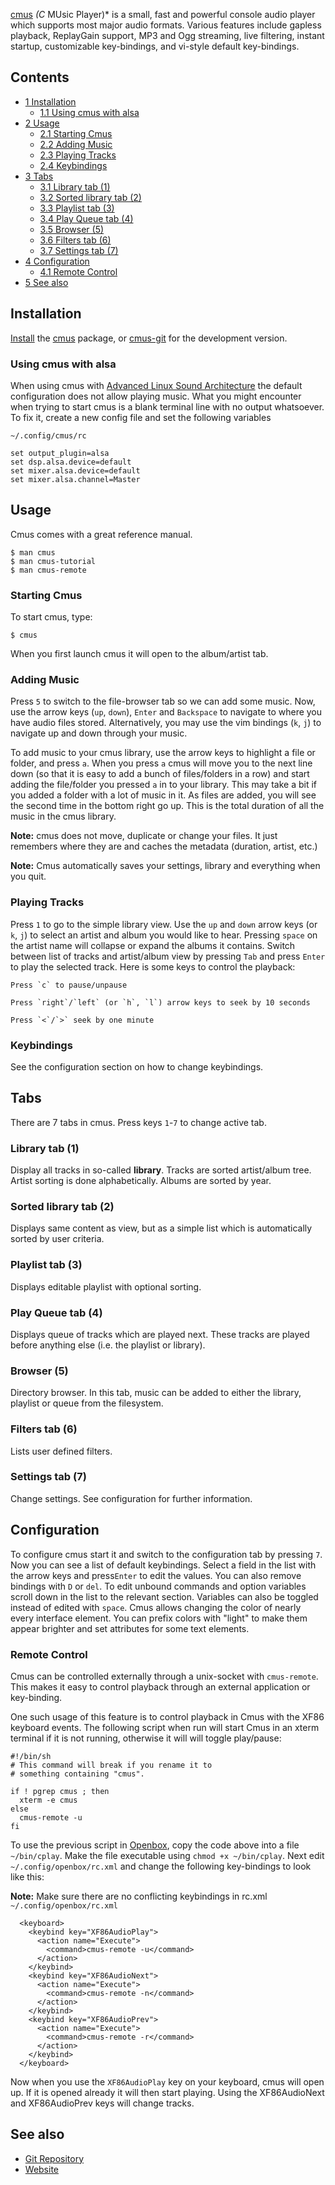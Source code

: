 [cmus](http://cmus.sourceforge.net/) *(C* MUsic Player)* is a small, fast and powerful console audio player which supports most major audio formats. Various features include gapless playback, ReplayGain support, MP3 and Ogg streaming, live filtering, instant startup, customizable key-bindings, and vi-style default key-bindings.

## Contents

*   [1 Installation](#Installation)
    *   [1.1 Using cmus with alsa](#Using_cmus_with_alsa)
*   [2 Usage](#Usage)
    *   [2.1 Starting Cmus](#Starting_Cmus)
    *   [2.2 Adding Music](#Adding_Music)
    *   [2.3 Playing Tracks](#Playing_Tracks)
    *   [2.4 Keybindings](#Keybindings)
*   [3 Tabs](#Tabs)
    *   [3.1 Library tab (1)](#Library_tab_.281.29)
    *   [3.2 Sorted library tab (2)](#Sorted_library_tab_.282.29)
    *   [3.3 Playlist tab (3)](#Playlist_tab_.283.29)
    *   [3.4 Play Queue tab (4)](#Play_Queue_tab_.284.29)
    *   [3.5 Browser (5)](#Browser_.285.29)
    *   [3.6 Filters tab (6)](#Filters_tab_.286.29)
    *   [3.7 Settings tab (7)](#Settings_tab_.287.29)
*   [4 Configuration](#Configuration)
    *   [4.1 Remote Control](#Remote_Control)
*   [5 See also](#See_also)

## Installation

[Install](/index.php/Install "Install") the [cmus](https://www.archlinux.org/packages/?name=cmus) package, or [cmus-git](https://aur.archlinux.org/packages/cmus-git/) for the development version.

### Using cmus with alsa

When using cmus with [Advanced Linux Sound Architecture](/index.php/Advanced_Linux_Sound_Architecture "Advanced Linux Sound Architecture") the default configuration does not allow playing music. What you might encounter when trying to start cmus is a blank terminal line with no output whatsoever. To fix it, create a new config file and set the following variables

 `~/.config/cmus/rc` 
```
set output_plugin=alsa
set dsp.alsa.device=default
set mixer.alsa.device=default
set mixer.alsa.channel=Master
```

## Usage

Cmus comes with a great reference manual.

```
$ man cmus 
$ man cmus-tutorial
$ man cmus-remote

```

### Starting Cmus

To start cmus, type:

```
$ cmus

```

When you first launch cmus it will open to the album/artist tab.

### Adding Music

Press `5` to switch to the file-browser tab so we can add some music. Now, use the arrow keys (`up`, `down`), `Enter` and `Backspace` to navigate to where you have audio files stored. Alternatively, you may use the vim bindings (`k`, `j`) to navigate up and down through your music.

To add music to your cmus library, use the arrow keys to highlight a file or folder, and press `a`. When you press `a` cmus will move you to the next line down (so that it is easy to add a bunch of files/folders in a row) and start adding the file/folder you pressed `a` in to your library. This may take a bit if you added a folder with a lot of music in it. As files are added, you will see the second time in the bottom right go up. This is the total duration of all the music in the cmus library.

**Note:** cmus does not move, duplicate or change your files. It just remembers where they are and caches the metadata (duration, artist, etc.)

**Note:** Cmus automatically saves your settings, library and everything when you quit.

### Playing Tracks

Press `1` to go to the simple library view. Use the `up` and `down` arrow keys (or `k`, `j`) to select an artist and album you would like to hear. Pressing `space` on the artist name will collapse or expand the albums it contains. Switch between list of tracks and artist/album view by pressing `Tab` and press `Enter` to play the selected track. Here is some keys to control the playback:

	Press `c` to pause/unpause

	Press `right`/`left` (or `h`, `l`) arrow keys to seek by 10 seconds

	Press `<`/`>` seek by one minute

### Keybindings

See the configuration section on how to change keybindings.

## Tabs

There are 7 tabs in cmus. Press keys `1`-`7` to change active tab.

### Library tab (1)

Display all tracks in so-called **library**. Tracks are sorted artist/album tree. Artist sorting is done alphabetically. Albums are sorted by year.

### Sorted library tab (2)

Displays same content as view, but as a simple list which is automatically sorted by user criteria.

### Playlist tab (3)

Displays editable playlist with optional sorting.

### Play Queue tab (4)

Displays queue of tracks which are played next. These tracks are played before anything else (i.e. the playlist or library).

### Browser (5)

Directory browser. In this tab, music can be added to either the library, playlist or queue from the filesystem.

### Filters tab (6)

Lists user defined filters.

### Settings tab (7)

Change settings. See configuration for further information.

## Configuration

To configure cmus start it and switch to the configuration tab by pressing `7`. Now you can see a list of default keybindings. Select a field in the list with the arrow keys and press`Enter` to edit the values. You can also remove bindings with `D` or `del`. To edit unbound commands and option variables scroll down in the list to the relevant section. Variables can also be toggled instead of edited with `space`. Cmus allows changing the color of nearly every interface element. You can prefix colors with "light" to make them appear brighter and set attributes for some text elements.

### Remote Control

Cmus can be controlled externally through a unix-socket with `cmus-remote`. This makes it easy to control playback through an external application or key-binding.

One such usage of this feature is to control playback in Cmus with the XF86 keyboard events. The following script when run will start Cmus in an xterm terminal if it is not running, otherwise it will will toggle play/pause:

```
#!/bin/sh
# This command will break if you rename it to
# something containing "cmus".

if ! pgrep cmus ; then
  xterm -e cmus
else
  cmus-remote -u
fi
```

To use the previous script in [Openbox](/index.php/Openbox "Openbox"), copy the code above into a file `~/bin/cplay`. Make the file executable using `chmod +x ~/bin/cplay`. Next edit `~/.config/openbox/rc.xml` and change the following key-bindings to look like this:

**Note:** Make sure there are no conflicting keybindings in rc.xml
 `~/.config/openbox/rc.xml` 
```
  <keyboard>
    <keybind key="XF86AudioPlay">
      <action name="Execute">
        <command>cmus-remote -u</command>
      </action>
    </keybind>
    <keybind key="XF86AudioNext">
      <action name="Execute">
        <command>cmus-remote -n</command>
      </action>
    </keybind>
    <keybind key="XF86AudioPrev">
      <action name="Execute">
        <command>cmus-remote -r</command>
      </action>
    </keybind>
  </keyboard>

```

Now when you use the `XF86AudioPlay` key on your keyboard, cmus will open up. If it is opened already it will then start playing. Using the XF86AudioNext and XF86AudioPrev keys will change tracks.

## See also

*   [Git Repository](https://github.com/cmus/cmus)
*   [Website](https://cmus.github.io/)